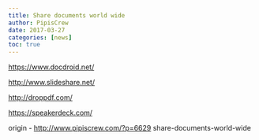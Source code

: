 ```yaml
---
title: Share documents world wide
author: PipisCrew
date: 2017-03-27
categories: [news]
toc: true
---
```


https://www.docdroid.net/

http://www.slideshare.net/

http://droppdf.com/

https://speakerdeck.com/

origin - http://www.pipiscrew.com/?p=6629 share-documents-world-wide